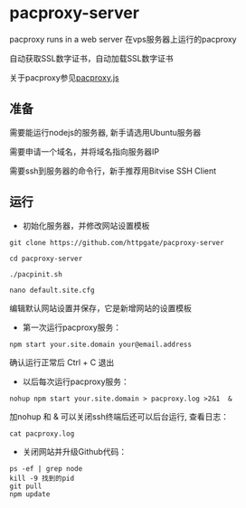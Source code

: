 # pacproxy-server

pacproxy runs in a web server 在vps服务器上运行的pacproxy

自动获取SSL数字证书，自动加载SSL数字证书

关于pacproxy参见[pacproxy.js](https://github.com/httpgate/pacproxy.js)


## 准备

需要能运行nodejs的服务器, 新手请选用Ubuntu服务器

需要申请一个域名，并将域名指向服务器IP

需要ssh到服务器的命令行，新手推荐用Bitvise SSH Client


## 运行

* 初始化服务器，并修改网站设置模板

```
git clone https://github.com/httpgate/pacproxy-server

cd pacproxy-server

./pacpinit.sh

nano default.site.cfg
```

  编辑默认网站设置并保存，它是新增网站的设置模板


* 第一次运行pacproxy服务：

```
npm start your.site.domain your@email.address
```
确认运行正常后 Ctrl + C 退出



* 以后每次运行pacproxy服务：

```
nohup npm start your.site.domain > pacproxy.log >2&1  & 
```

  加nohup 和 & 可以关闭ssh终端后还可以后台运行, 查看日志：

```
cat pacproxy.log
```

* 关闭网站并升级Github代码：

```
ps -ef | grep node
kill -9 找到的pid
git pull
npm update
```

